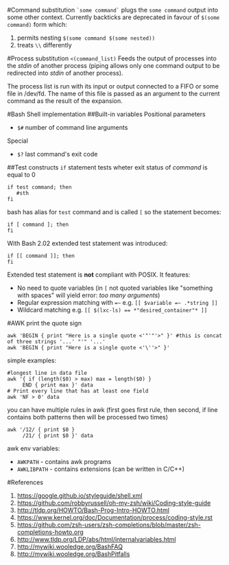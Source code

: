#Command substitution
`` `some command` `` plugs the `some command` output into some other context.
Currently backticks are deprecated in favour of `$(some command)` form which:

1. permits nesting `$(some command $(some nested))`
2. treats `\\` differently

#Process substitution
`<(command_list)` Feeds the output of processes into the _stdin_ of another process (piping allows only one
command output to be redirected into _stdin_ of another process).

The process list is run with its input or output connected to a FIFO or some file in /dev/fd.
The name of this file is passed as an argument to the current command as the result of the expansion.

#Bash
Shell implementation
##Built-in variables
Positional parameters
* `$#` number of command line arguments

Special
* `$?` last command's exit code

##Test constructs
`if` statement tests wheter exit status of _command_ is equal to 0
```
if test command; then
   #sth
fi
```
bash has alias for `test` command and is called `[` so the statement becomes:
```
if [ command ]; then
fi
```
With Bash 2.02 extended test statement was introduced:
```
if [[ command ]]; then
fi
```
Extended test statement is **not** compliant with POSIX. It features:
* No need to quote variables (in `[` not quoted variables like "something with spaces" will yield error: _too many arguments_)
* Regular expression matching with `=~` e.g. `[[ $variable =~ .*string ]]`
* Wildcard matching e.g. `[[ $(lxc-ls) == *"desired_container"* ]]`

#AWK
print the quote sign
```
awk 'BEGIN { print "Here is a single quote <'"'"'>" }' #this is concat of three strings '...' "'" '...'
awk 'BEGIN { print "Here is a single quote <'\''>" }'
```
simple examples:
```
#longest line in data file
awk '{ if (length($0) > max) max = length($0) }
     END { print max }' data
# Print every line that has at least one field
awk 'NF > 0' data
```
you can have multiple rules in awk (first goes first rule, then second, if line contains both patterns then will be processed two times)
```
awk '/12/ { print $0 }
     /21/ { print $0 }' data
```
awk env variables:
 - `AWKPATH` - contains awk programs
 - `AWKLIBPATH` - contains extensions (can be written in C/C++)

#References
 1. https://google.github.io/styleguide/shell.xml
 2. https://github.com/robbyrussell/oh-my-zsh/wiki/Coding-style-guide
 3. http://tldp.org/HOWTO/Bash-Prog-Intro-HOWTO.html
 4. https://www.kernel.org/doc/Documentation/process/coding-style.rst
 5. https://github.com/zsh-users/zsh-completions/blob/master/zsh-completions-howto.org
 6. http://www.tldp.org/LDP/abs/html/internalvariables.html
 7. http://mywiki.wooledge.org/BashFAQ
 8. http://mywiki.wooledge.org/BashPitfalls